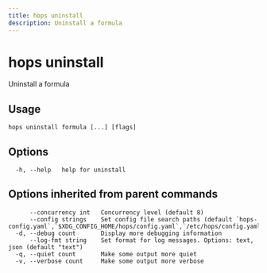 ```yaml
---
title: hops uninstall
description: Uninstall a formula
---
```


<!--
This documentation is auto generated by a script.
Please do not edit this file directly.
-->

<!-- markdownlint-disable-next-line single-title -->
# hops uninstall

Uninstall a formula

## Usage

```plaintext
hops uninstall formula [...] [flags]
```

## Options

```plaintext
  -h, --help   help for uninstall
```

## Options inherited from parent commands

```plaintext
      --concurrency int   Concurrency level (default 8)
      --config strings    Set config file search paths (default `hops-config.yaml`,`$XDG_CONFIG_HOME/hops/config.yaml`,`/etc/hops/config.yaml`)
  -d, --debug count       Display more debugging information
      --log-fmt string    Set format for log messages. Options: text, json (default "text")
  -q, --quiet count       Make some output more quiet
  -v, --verbose count     Make some output more verbose
```

